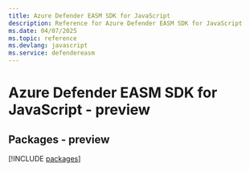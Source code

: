 ```yaml
---
title: Azure Defender EASM SDK for JavaScript
description: Reference for Azure Defender EASM SDK for JavaScript
ms.date: 04/07/2025
ms.topic: reference
ms.devlang: javascript
ms.service: defendereasm
---
```

# Azure Defender EASM SDK for JavaScript - preview
## Packages - preview
[!INCLUDE [packages](defender-easm-index.md)]